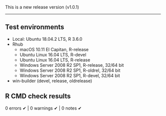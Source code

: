 This is a new release version (v1.0.1)

-------


## Test environments
* Local: Ubuntu 18.04.2 LTS, R 3.6.0
* Rhub
  * macOS 10.11 El Capitan, R-release
  * Ubuntu Linux 16.04 LTS, R-devel
  * Ubuntu Linux 16.04 LTS, R-release
  * Windows Server 2008 R2 SP1, R-release, 32/64 bit
  * Windows Server 2008 R2 SP1, R-oldrel, 32/64 bit
  * Windows Server 2008 R2 SP1, R-devel, 32/64 bit
* win-builder (devel, release, oldrelease)


## R CMD check results
0 errors ✔ | 0 warnings ✔ | 0 notes ✔
